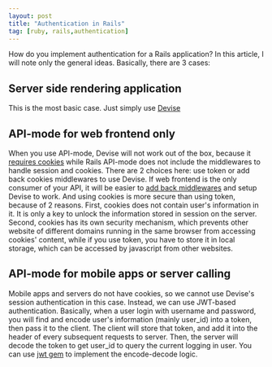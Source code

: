 ```yaml
---
layout: post
title: "Authentication in Rails"
tag: [ruby, rails,authentication]
---
```


How do you implement authentication for a Rails application?
In this article, I will note only the general ideas. Basically, there are 3 cases:

## Server side rendering application

This is the most basic case. Just simply use [Devise](https://github.com/heartcombo/devise)

## API-mode for web frontend only

When you use API-mode, Devise will not work out of the box, because it [requires cookies](https://github.com/heartcombo/devise#rails-api-mode) while Rails API-mode does not include the middlewares to handle session and cookies. There are 2 choices here: use token or add back cookies middlewares to use Devise. If web frontend is the only consumer of your API, it will be easier to [add back middlewares](https://guides.rubyonrails.org/api_app.html#using-session-middlewares) and setup Devise to work. And using cookies is more secure than using token, because of 2 reasons. First, cookies does not contain user's information in it. It is only a key to unlock the information stored in session on the server. Second, cookies has its own security mechanism, which prevents other website of different domains running in the same browser from accessing cookies' content, while if you use token, you have to store it in local storage, which can be accessed by javascript from other websites.

## API-mode for mobile apps or server calling

Mobile apps and servers do not have cookies, so we cannot use Devise's session authentication in this case. Instead, we can use JWT-based authentication. Basically, when a user login with username and password, you will find and encode user's information (mainly user_id) into a token, then pass it to the client. The client will store that token, and add it into the header of every subsequent requests to server. Then, the server will decode the token to get user_id to query the current logging in user. You can use [jwt gem](https://github.com/jwt/ruby-jwt) to implement the encode-decode logic.
